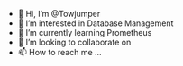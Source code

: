 - 👋 Hi, I’m @Towjumper
- 👀 I’m interested in Database Management
- 🌱 I’m currently learning Prometheus
- 💞️ I’m looking to collaborate on 
- 📫 How to reach me ...

<!---
Towjumper/Towjumper is a ✨ special ✨ repository because its `README.md` (this file) appears on your GitHub profile.
You can click the Preview link to take a look at your changes.
--->
